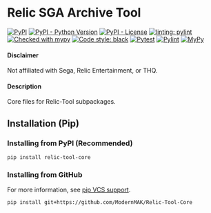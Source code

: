 # Relic SGA Archive Tool
[![PyPI](https://img.shields.io/pypi/v/relic-tool-core)](https://pypi.org/project/relic-tool-core/)
[![PyPI - Python Version](https://img.shields.io/pypi/pyversions/relic-tool-core)](https://www.python.org/downloads/)
[![PyPI - License](https://img.shields.io/pypi/l/relic-tool)](https://github.com/ModernMAK/Relic-Tool-Core/blob/main/LICENSE.txt)
[![linting: pylint](https://img.shields.io/badge/linting-pylint-yellowgreen)](https://github.com/PyCQA/pylint)
[![Checked with mypy](http://www.mypy-lang.org/static/mypy_badge.svg)](http://mypy-lang.org/)
[![Code style: black](https://img.shields.io/badge/code%20style-black-000000.svg)](https://github.com/psf/black)
[![Pytest](https://github.com/ModernMAK/Relic-Tool-Core/actions/workflows/pytest.yml/badge.svg)](https://github.com/ModernMAK/Relic-Tool-Core/actions/workflows/pytest.yml)
[![Pylint](https://github.com/ModernMAK/Relic-Tool-Core/actions/workflows/pylint.yml/badge.svg)](https://github.com/ModernMAK/Relic-Tool-Core/actions/workflows/pylint.yml)
[![MyPy](https://github.com/ModernMAK/Relic-Tool-Core/actions/workflows/mypy.yml/badge.svg)](https://github.com/ModernMAK/Relic-Tool-Core/actions/workflows/mypy.yml)
#### Disclaimer
Not affiliated with Sega, Relic Entertainment, or THQ.
#### Description
Core files for Relic-Tool subpackages.

## Installation (Pip)
### Installing from PyPI (Recommended)
```
pip install relic-tool-core
```
### Installing from GitHub
For more information, see [pip VCS support](https://pip.pypa.io/en/stable/topics/vcs-support/#git).
```
pip install git+https://github.com/ModernMAK/Relic-Tool-Core
```
